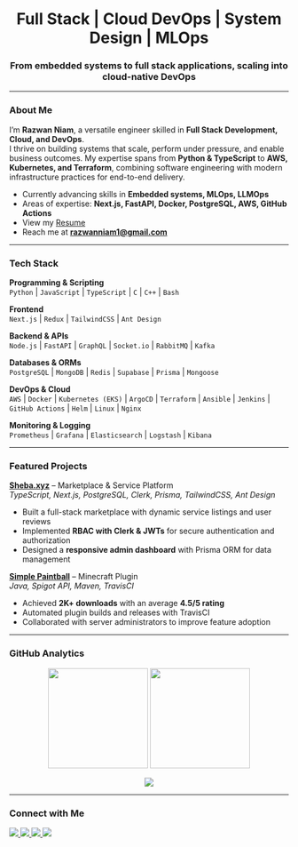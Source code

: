 <h1 align="center">Full Stack | Cloud DevOps | System Design | MLOps</h1>

<h3 align="center">From embedded systems to full stack applications, scaling into cloud-native DevOps</h3>

---

### About Me
I’m **Razwan Niam**, a versatile engineer skilled in **Full Stack Development, Cloud, and DevOps**.  
I thrive on building systems that scale, perform under pressure, and enable business outcomes. My expertise spans from **Python & TypeScript** to **AWS, Kubernetes, and Terraform**, combining software engineering with modern infrastructure practices for end-to-end delivery.

- Currently advancing skills in **Embedded systems, MLOps, LLMOps**  
- Areas of expertise: **Next.js, FastAPI, Docker, PostgreSQL, AWS, GitHub Actions**  
- View my [Resume](https://drive.google.com/file/d/1t0xLrT9RUPP_OCjL_f7T3BKv9gLIHGbl/view?usp=drive_link)  
- Reach me at **razwanniam1@gmail.com**

---

### Tech Stack

**Programming & Scripting**  
`Python` | `JavaScript` | `TypeScript` | `C` | `C++` | `Bash`

**Frontend**  
`Next.js` | `Redux` | `TailwindCSS` | `Ant Design`

**Backend & APIs**  
`Node.js` | `FastAPI` | `GraphQL` | `Socket.io` | `RabbitMQ` | `Kafka`

**Databases & ORMs**  
`PostgreSQL` | `MongoDB` | `Redis` | `Supabase` | `Prisma` | `Mongoose`

**DevOps & Cloud**  
`AWS` | `Docker` | `Kubernetes (EKS)` | `ArgoCD` | `Terraform` | `Ansible` | `Jenkins` | `GitHub Actions` | `Helm` | `Linux` | `Nginx`

**Monitoring & Logging**  
`Prometheus` | `Grafana` | `Elasticsearch` | `Logstash` | `Kibana`

---

### Featured Projects

**[Sheba.xyz](https://shebaxyz.vercel.app/)** – Marketplace & Service Platform  
*TypeScript, Next.js, PostgreSQL, Clerk, Prisma, TailwindCSS, Ant Design*  
- Built a full-stack marketplace with dynamic service listings and user reviews  
- Implemented **RBAC with Clerk & JWTs** for secure authentication and authorization  
- Designed a **responsive admin dashboard** with Prisma ORM for data management  

**[Simple Paintball](https://github.com/nayem9b/Simple-Paintball)** – Minecraft Plugin  
*Java, Spigot API, Maven, TravisCI*  
- Achieved **2K+ downloads** with an average **4.5/5 rating**  
- Automated plugin builds and releases with TravisCI  
- Collaborated with server administrators to improve feature adoption  

---

### GitHub Analytics

<p align="center">
  <img src="https://github-readme-stats-sigma-five.vercel.app/api?username=nayem9b&show_icons=true&theme=highcontrast" height="180"/>
  <img src="https://github-readme-stats-sigma-five.vercel.app/api/top-langs?username=nayem9b&layout=compact&theme=highcontrast" height="180"/>
</p>

<p align="center">
  <img src="https://github-readme-streak-stats.herokuapp.com/?user=nayem9b&theme=highcontrast"/>
</p>

---

### Connect with Me  

<p align="">
  <a href="mailto:razwanniam1@gmail.com">
    <img src="https://img.shields.io/badge/Gmail-D14836?style=for-the-badge&logo=gmail&logoColor=white"/>
  </a>
  <a href="https://www.linkedin.com/in/razwan-niam/">
    <img src="https://img.shields.io/badge/LinkedIn-0A66C2?style=for-the-badge&logo=linkedin&logoColor=white"/>
  </a>
  <a href="https://twitter.com/razwan_niam">
    <img src="https://img.shields.io/badge/Twitter-1DA1F2?style=for-the-badge&logo=twitter&logoColor=white"/>
  </a>
  <a href="https://www.facebook.com/the.rezwan.nayem">
    <img src="https://img.shields.io/badge/Facebook-1877F2?style=for-the-badge&logo=facebook&logoColor=white"/>
  </a>
</p>

